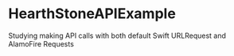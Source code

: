 # HearthStoneAPIExample
Studying making API calls with both default Swift URLRequest and AlamoFire Requests
